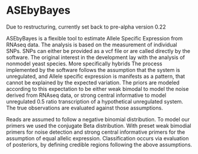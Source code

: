 # ASEbyBayes

Due to restructuring, currently set back to pre-alpha version 0.22

ASEbyBayes is a flexible tool to estimate Allele Specific Expression from RNAseq data.
The analysis is based on the measurement of individual SNPs. SNPs can either be provided as a vcf file or are called directly by the software. The original interest in the development lay with the analysis of nonmodel yeast species. More specifically hybrids 
The process implemented by the software follows the assumption that the system is unregulated, and Allele specific expression is manifests as a pattern, that cannot be explained by the expected variation. The priors are modeled according to this expectation to be either weak bimodal to model the noise derived from RNAseq data, or strong central informative to model unregulated 0.5 ratio transcription of a hypothetical unregulated system. The true observations are evaluated against those assumptions.

Reads are assumed to follow a negative binomial distribution. To model our primers we used the conjugate Beta distribution. With preset weak bimodial primers for noise detection and strong central informative primers for the assumption of equal allelic expression. Classification occurs via evaluation of posteriors, by defining credible regions following the above assumptions.



